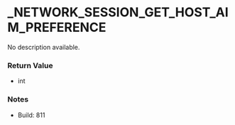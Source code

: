# _NETWORK_SESSION_GET_HOST_AIM_PREFERENCE

No description available.

### Return Value
* int

### Notes
* Build: 811

